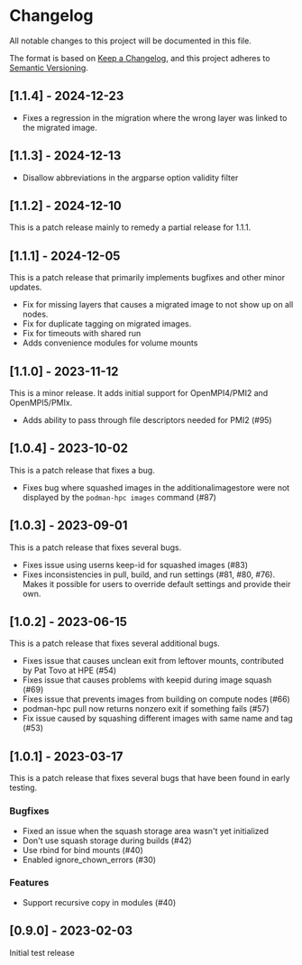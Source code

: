 # Changelog

All notable changes to this project will be documented in this file.

The format is based on [Keep a Changelog](https://keepachangelog.com/en/1.0.0/),
and this project adheres to [Semantic Versioning](https://semver.org/spec/v2.0.0.html).

## [1.1.4] - 2024-12-23

- Fixes a regression in the migration where the wrong layer was linked to the migrated image.

## [1.1.3] - 2024-12-13

- Disallow abbreviations in the argparse option validity filter

## [1.1.2] - 2024-12-10

This is a patch release mainly to remedy a partial release for 1.1.1.

## [1.1.1] - 2024-12-05

This is a patch release that primarily implements bugfixes and other minor updates.

- Fix for missing layers that causes a migrated image to not show up on all nodes.
- Fix for duplicate tagging on migrated images.
- Fix for timeouts with shared run
- Adds convenience modules for volume mounts

## [1.1.0] - 2023-11-12

This is a minor release. It adds initial support for OpenMPI4/PMI2 and OpenMPI5/PMIx.

- Adds ability to pass through file descriptors needed for PMI2 (#95)

## [1.0.4] - 2023-10-02

This is a patch release that fixes a bug.

- Fixes bug where squashed images in the additionalimagestore were not displayed by the `podman-hpc images` command (#87)

## [1.0.3] - 2023-09-01

This is a patch release that fixes several bugs.

- Fixes issue using userns keep-id for squashed images (#83)
- Fixes inconsistencies in pull, build, and run settings (#81, #80, #76). Makes it possible for users to override default settings and provide their own.

## [1.0.2] - 2023-06-15

This is a patch release that fixes several additional bugs.

- Fixes issue that causes unclean exit from leftover mounts, contributed by Pat Tovo at HPE (#54)
- Fixes issue that causes problems with keepid during image squash (#69)
- Fixes issue that prevents images from building on compute nodes (#66)
- podman-hpc pull now returns nonzero exit if something fails (#57)
- Fix issue caused by squashing different images with same name and tag (#53)

## [1.0.1] - 2023-03-17

This is a patch release that fixes several bugs that have been found in early testing.

### Bugfixes

- Fixed an issue when the squash storage area wasn't yet initialized
- Don't use squash storage during builds (#42)
- Use rbind for bind mounts (#40)
- Enabled ignore_chown_errors (#30)

### Features

- Support recursive copy in modules (#40)


## [0.9.0] - 2023-02-03

Initial test release
